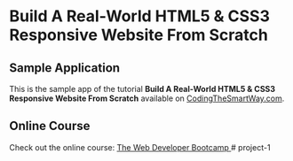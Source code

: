 # Build A Real-World HTML5 & CSS3 Responsive Website From Scratch

## Sample Application

This is the sample app of the tutorial __Build A Real-World HTML5 & CSS3 Responsive Website From Scratch__ available on [CodingTheSmartWay.com](http://codingthesmartway.com/).

## Online Course
Check out the online course: [The Web Developer Bootcamp ](http://codingthesmartway.com/courses/web-developer-bootcamp/)
#   p r o j e c t - 1  
 